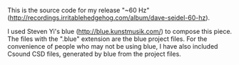 This is the source code for my release "~60 Hz" (http://recordings.irritablehedgehog.com/album/dave-seidel-60-hz).

I used Steven Yi's blue (http://blue.kunstmusik.com/) to compose this piece. The files with the ".blue" extension are the blue project files. For the convenience of people who may not be using blue, I have also included Csound CSD files, generated by blue from the project files.

